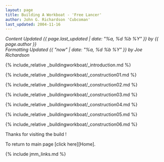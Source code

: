 ```yaml
---
layout: page
title: Building A Workboat - 'Free Lancer'
author: John G. Richardson 'Cubcoman'
last_updated: 2004-11-16
---
```

*Content Updated {{ page.last_updated | date: "%a, %d %b %Y" }} by {{ page.author }}*  
*Formatting Updated {{ "now" | date: "%a, %d %b %Y" }} by Joe Richardson*

{% include_relative _buildingworkboat/_introduction.md %}

{% include_relative _buildingworkboat/_construction01.md %}

{% include_relative _buildingworkboat/_construction02.md %}

{% include_relative _buildingworkboat/_construction03.md %}

{% include_relative _buildingworkboat/_construction04.md %}

{% include_relative _buildingworkboat/_construction05.md %}

{% include_relative _buildingworkboat/_construction06.md %}

Thanks for visiting the build !

To return to main page [click here][Home].

{% include jmm_links.md %}